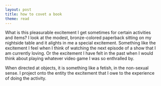 ```yaml
---
layout: post
title: how to covet a book
theme: read
---
```


What is this pleasurable excitement I get sometimes for certain activities and items?
I look at the modest, bronze-colored paperback sitting on my nightside table and it alights in me a special excitement.
Something like the excitement I feel when I think of watching the next episode of a show that I am currently loving.
Or the excitement I have felt in the past when I would think about playing whatever video game I was so enthralled by.

When directed at objects, it is something like a fetish, in the non-sexual sense.
I project onto the entity the excitement that I owe to the experience of doing the activity.